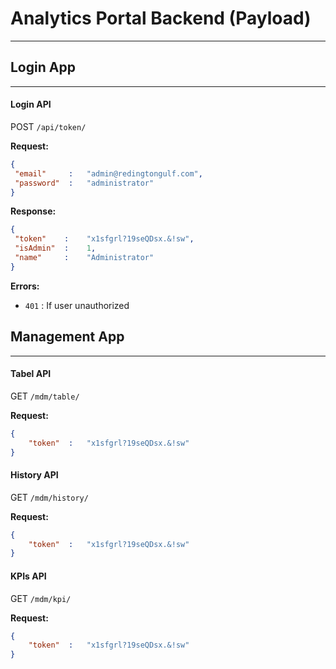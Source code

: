 # Analytics Portal Backend (Payload)

---

## Login App

---

#### Login API

POST `/api/token/`

**Request:**

```json
{
 "email"     :   "admin@redingtongulf.com",
 "password"  :   "administrator"
}
```

**Response:**

```json
{
 "token"    :    "x1sfgrl?19seQDsx.&!sw",
 "isAdmin"  :    1,
 "name"     :    "Administrator"
}
```

**Errors:**

- `401` : If user unauthorized

## Management App

---

#### Tabel API

GET `/mdm/table/`

**Request:**

```json
{
    "token"  :   "x1sfgrl?19seQDsx.&!sw"
}
```

#### History API

GET `/mdm/history/`

**Request:**

```json
{
    "token"  :   "x1sfgrl?19seQDsx.&!sw"
}
```

#### KPIs API

GET `/mdm/kpi/`

**Request:**

```json
{
    "token"  :   "x1sfgrl?19seQDsx.&!sw"
}
```

